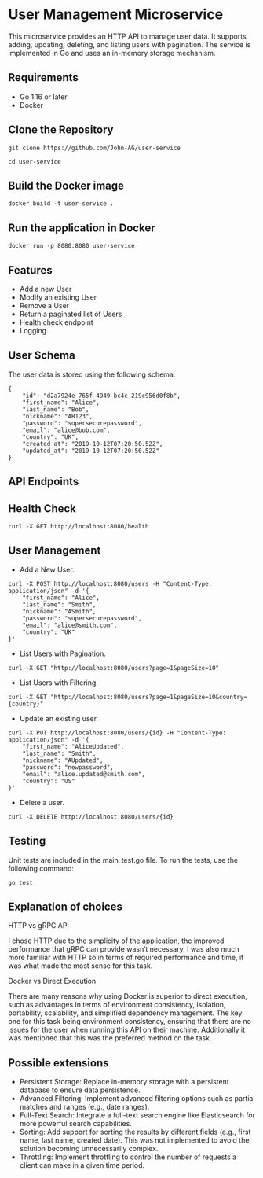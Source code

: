 # User Management Microservice

This microservice provides an HTTP API to manage user data. It supports adding, updating, deleting, and listing users with pagination. The service is implemented in Go and uses an in-memory storage mechanism.

## Requirements

- Go 1.16 or later
- Docker

## Clone the Repository

```
git clone https://github.com/John-AG/user-service
```

```
cd user-service
```

## Build the Docker image

```
docker build -t user-service .
```

## Run the application in Docker

```
docker run -p 8080:8080 user-service
```

## Features

- Add a new User
- Modify an existing User
- Remove a User
- Return a paginated list of Users
- Health check endpoint
- Logging

## User Schema

The user data is stored using the following schema:

```
{
    "id": "d2a7924e-765f-4949-bc4c-219c956d0f8b",
    "first_name": "Alice",
    "last_name": "Bob",
    "nickname": "AB123",
    "password": "supersecurepassword",
    "email": "alice@bob.com",
    "country": "UK",
    "created_at": "2019-10-12T07:20:50.52Z",
    "updated_at": "2019-10-12T07:20:50.52Z"
}
```

## API Endpoints

## Health Check

```
curl -X GET http://localhost:8080/health
```

## User Management

- Add a New User.

```
curl -X POST http://localhost:8080/users -H "Content-Type: application/json" -d '{
    "first_name": "Alice",
    "last_name": "Smith",
    "nickname": "ASmith",
    "password": "supersecurepassword",
    "email": "alice@smith.com",
    "country": "UK"
}'
```


- List Users with Pagination.

```
curl -X GET "http://localhost:8080/users?page=1&pageSize=10"
```

- List Users with Filtering.

```
curl -X GET "http://localhost:8080/users?page=1&pageSize=10&country={country}"
```

- Update an existing user.

```
curl -X PUT http://localhost:8080/users/{id} -H "Content-Type: application/json" -d '{
    "first_name": "AliceUpdated",
    "last_name": "Smith",
    "nickname": "AUpdated",
    "password": "newpassword",
    "email": "alice.updated@smith.com",
    "country": "US"
}'
```

- Delete a user.

```
curl -X DELETE http://localhost:8080/users/{id}
```

## Testing

Unit tests are included in the main_test.go file. To run the tests, use the following command:

```
go test
```

## Explanation of choices

HTTP vs gRPC API

I chose HTTP due to the simplicity of the application, the improved performance that gRPC can provide wasn’t necessary. I was also much more familiar with HTTP so in terms of required performance and time, it was what made the most sense for this task.

Docker vs Direct Execution

There are many reasons why using Docker is superior to direct execution, such as advantages in terms of environment consistency, isolation, portability, scalability, and simplified dependency management. The key one for this task being environment consistency, ensuring that there are no issues for the user when running this API on their machine. Additionally it was mentioned that this was the preferred method on the task. 

## Possible extensions

- Persistent Storage: Replace in-memory storage with a persistent database to ensure data persistence.
- Advanced Filtering: Implement advanced filtering options such as partial matches and ranges (e.g., date ranges).
- Full-Text Search: Integrate a full-text search engine like Elasticsearch for more powerful search capabilities.
- Sorting: Add support for sorting the results by different fields (e.g., first name, last name, created date). This was not implemented to avoid the solution becoming unnecessarily complex.
- Throttling: Implement throttling to control the number of requests a client can make in a given time period.
